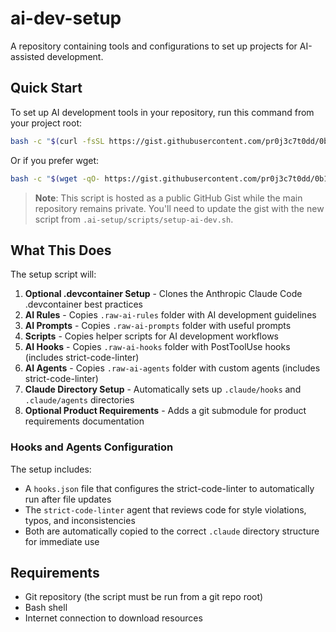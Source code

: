 # ai-dev-setup

A repository containing tools and configurations to set up projects for AI-assisted development.

## Quick Start

To set up AI development tools in your repository, run this command from your project root:

```bash
bash -c "$(curl -fsSL https://gist.githubusercontent.com/pr0j3c7t0dd/0b1d8d820e9357bae7ccc4938eba56e8/raw/setup-ai-dev.sh)"
```

Or if you prefer wget:

```bash
bash -c "$(wget -qO- https://gist.githubusercontent.com/pr0j3c7t0dd/0b1d8d820e9357bae7ccc4938eba56e8/raw/setup-ai-dev.sh)"
```

> **Note**: This script is hosted as a public GitHub Gist while the main repository remains private. You'll need to update the gist with the new script from `.ai-setup/scripts/setup-ai-dev.sh`.

## What This Does

The setup script will:

1. **Optional .devcontainer Setup** - Clones the Anthropic Claude Code .devcontainer best practices
2. **AI Rules** - Copies `.raw-ai-rules` folder with AI development guidelines
3. **AI Prompts** - Copies `.raw-ai-prompts` folder with useful prompts
4. **Scripts** - Copies helper scripts for AI development workflows
5. **AI Hooks** - Copies `.raw-ai-hooks` folder with PostToolUse hooks (includes strict-code-linter)
6. **AI Agents** - Copies `.raw-ai-agents` folder with custom agents (includes strict-code-linter)
7. **Claude Directory Setup** - Automatically sets up `.claude/hooks` and `.claude/agents` directories
8. **Optional Product Requirements** - Adds a git submodule for product requirements documentation

### Hooks and Agents Configuration

The setup includes:
- A `hooks.json` file that configures the strict-code-linter to automatically run after file updates
- The `strict-code-linter` agent that reviews code for style violations, typos, and inconsistencies
- Both are automatically copied to the correct `.claude` directory structure for immediate use

## Requirements

- Git repository (the script must be run from a git repo root)
- Bash shell
- Internet connection to download resources